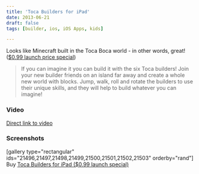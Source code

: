```yaml
---
title: 'Toca Builders for iPad'
date: 2013-06-21
draft: false
tags: [builder, ios, iOS Apps, kids]

---
```


Looks like Minecraft built in the Toca Boca world - in other words, great! ([$0.99 launch price special](http://target.georiot.com/Proxy.ashx?tsid=528&GR_URL=https%253A%252F%252Fitunes.apple.com%252Fus%252Fapp%252Ftoca-builders%252Fid652077009%253Fmt%253D8%2526uo%253D4%2526partnerId%253D30))

> If you can imagine it you can build it with the six Toca builders! Join your new builder friends on an island far away and create a whole new world with blocks. Jump, walk, roll and rotate the builders to use their unique skills, and they will help to build whatever you can imagine!

### Video

[Direct link to video](http://youtu.be/K8uuR2F4Ee8)

### Screenshots

\[gallery type="rectangular" ids="21496,21497,21498,21499,21500,21501,21502,21503" orderby="rand"\] Buy [Toca Builders for iPad ($0.99 launch special)](http://target.georiot.com/Proxy.ashx?tsid=528&GR_URL=https%253A%252F%252Fitunes.apple.com%252Fus%252Fapp%252Ftoca-builders%252Fid652077009%253Fmt%253D8%2526uo%253D4%2526partnerId%253D30)[](http://target.georiot.com/Proxy.ashx?tsid=528&GR_URL=https%253A%252F%252Fitunes.apple.com%252Fus%252Fapp%252Ftoca-builders%252Fid652077009%253Fmt%253D8%2526uo%253D4%2526partnerId%253D30)